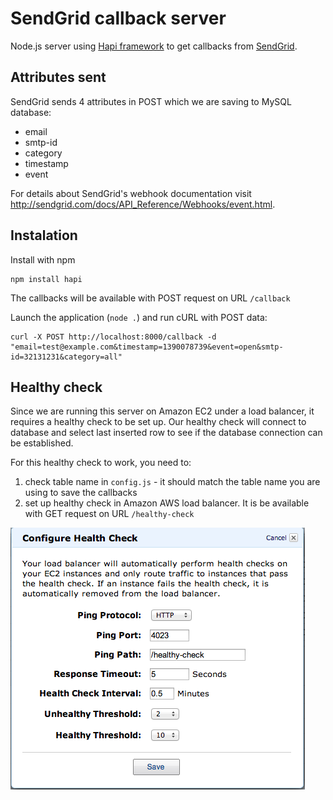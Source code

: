 # SendGrid callback server

Node.js server using [Hapi framework](http://www.hapijs.com) to get callbacks from [SendGrid](http://www.sendgrid.com).

## Attributes sent

SendGrid sends 4 attributes in POST which we are saving to MySQL database:
* email
* smtp-id
* category
* timestamp
* event

For details about SendGrid's webhook documentation visit http://sendgrid.com/docs/API_Reference/Webhooks/event.html.

## Instalation

Install with npm

```shell
npm install hapi
```

The callbacks will be available with POST request on URL ```/callback```

Launch the application (```node .```) and run cURL with POST data:
```
curl -X POST http://localhost:8000/callback -d "email=test@example.com&timestamp=1390078739&event=open&smtp-id=32131231&category=all"
```

## Healthy check

Since we are running this server on Amazon EC2 under a load balancer, it requires a healthy check to be set up. Our healthy check will connect to database and select last inserted row to see if the database connection can be established.

For this healthy check to work, you need to:

1. check table name in ```config.js``` - it should match the table name you are using to save the callbacks
2. set up healthy check in Amazon AWS load balancer. It is be available with GET request on URL ```/healthy-check```

![Healthy Check setup](./docs/img/aws-healthy-check-setup.png)
